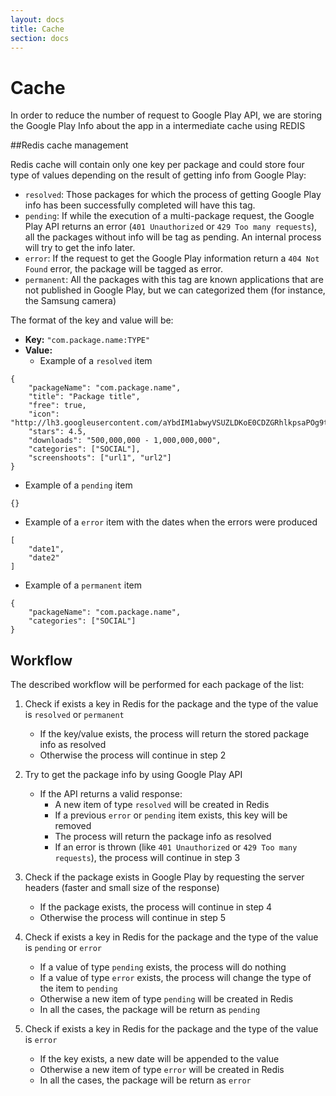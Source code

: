 ```yaml
---
layout: docs
title: Cache
section: docs
---
```


# Cache

In order to reduce the number of request to Google Play API, we are storing the Google Play Info about the app in a intermediate cache using REDIS 

##Redis cache management

Redis cache will contain only one key per package and could store four type of values depending on the result of getting info from Google Play:
- `resolved`: Those packages for which the process of getting Google Play info has been successfully completed will have this tag.
- `pending`: If while the execution of a multi-package request, the Google Play API returns an error (`401 Unauthorized` or `429 Too many requests`), all the packages without info will be tag as pending. An internal process will try to get the info later.
- `error`: If the request to get the Google Play information return a `404 Not Found` error, the package will be tagged as error.
- `permanent`: All the packages with this tag are known applications that are not published in Google Play, but we can categorized them (for instance, the Samsung camera)

The format of the key and value will be:
- **Key:** `"com.package.name:TYPE"`
- **Value:**
  - Example of a `resolved` item
    
```
{
    "packageName": "com.package.name",
    "title": "Package title",
    "free": true,
    "icon": "http://lh3.googleusercontent.com/aYbdIM1abwyVSUZLDKoE0CDZGRhlkpsaPOg9tNnBktUQYsXflwknnOn2Ge1Yr7rImGk",
    "stars": 4.5,
    "downloads": "500,000,000 - 1,000,000,000",
    "categories": ["SOCIAL"],
    "screenshoots": ["url1", "url2"]
}
```
  - Example of a `pending` item
    
```
{}
```
  - Example of a `error` item with the dates when the errors were produced
    
```
[
    "date1",
    "date2"
] 
```
  - Example of a `permanent` item
    
```
{
    "packageName": "com.package.name",
    "categories": ["SOCIAL"]
}
```

## Workflow

The described workflow will be performed for each package of the list:

1. Check if exists a key in Redis for the package and the type of the value is `resolved` or `permanent`
   - If the key/value exists, the process will return the stored package info as resolved
   - Otherwise the process will continue in step 2
   
2. Try to get the package info by using Google Play API
   - If the API returns a valid response:
     - A new item of type `resolved` will be created in Redis
     - If a previous `error` or `pending` item exists, this key will be removed
     - The process will return the package info as resolved
     - If an error is thrown (like `401 Unauthorized` or `429 Too many requests`), the process will continue in step 3
     
3. Check if the package exists in Google Play by requesting the server headers (faster and small size of the response)
   - If the package exists, the process will continue in step 4
   - Otherwise the process will continue in step 5
   
4. Check if exists a key in Redis for the package and the type of the value is `pending` or `error`
   - If a value of type `pending` exists, the process will do nothing
   - If a value of type `error` exists, the process will change the type of the item to `pending`
   - Otherwise a new item of type `pending` will be created in Redis
   - In all the cases, the package will be return as `pending`
   
5. Check if exists a key in Redis for the package and the type of the value is `error`
   - If the key exists, a new date will be appended to the value
   - Otherwise a new item of type `error` will be created in Redis
   - In all the cases, the package will be return as `error`
